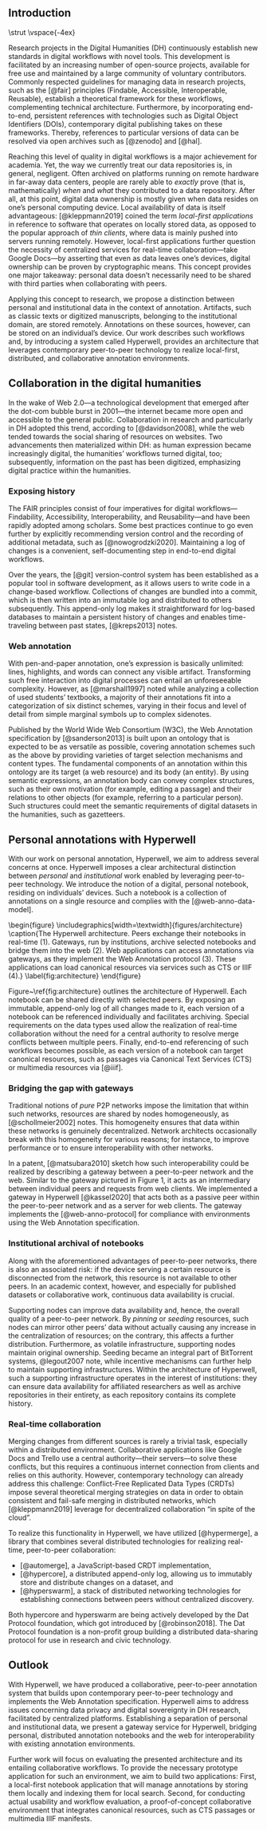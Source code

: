 ## Introduction

\strut
\vspace{-4ex}

Research projects in the Digital Humanities (DH) continuously establish new standards in digital workflows with novel tools. This development is facilitated by an increasing number of open-source projects, available for free use and maintained by a large community of voluntary contributors. Commonly respected guidelines for managing data in research projects, such as the [@fair] principles (Findable, Accessible, Interoperable, Reusable), establish a theoretical framework for these workflows, complementing technical architecture. Furthermore, by incorporating end-to-end, persistent references with technologies such as Digital Object Identifiers (DOIs), contemporary digital publishing takes on these frameworks. Thereby, references to particular versions of data can be resolved via open archives such as [@zenodo] and [@hal].

Reaching this level of quality in digital workflows is a major achievement for academia. Yet, the way we currently treat our data repositories is, in general, negligent. Often archived on platforms running on remote hardware in far-away data centers, people are rarely able to _exactly_ prove (that is, mathematically) _when_ and _what_ they contributed to a data repository. After all, at this point, digital data ownership is mostly given when data resides on one’s personal computing device. Local availability of data is itself advantageous: [@kleppmann2019] coined the term _local-first applications_ in reference to software that operates on locally stored data, as opposed to the popular approach of _thin clients_, where data is mainly pushed into servers running remotely. However, local-first applications further question the necessity of centralized services for real-time collaboration—take Google Docs—by asserting that even as data leaves one’s devices, digital ownership can be proven by cryptographic means. This concept provides one major takeaway: personal data doesn’t necessarily need to be shared with third parties when collaborating with peers.

Applying this concept to research, we propose a distinction between personal and institutional data in the context of annotation. Artifacts, such as classic texts or digitized manuscripts, belonging to the institutional domain, are stored remotely. Annotations on these sources, however, can be stored on an individual’s device. Our work describes such workflows and, by introducing a system called Hyperwell, provides an architecture that leverages contemporary peer-to-peer technology to realize local-first, distributed, and collaborative annotation environments.

## Collaboration in the digital humanities

In the wake of Web 2.0—a technological development that emerged after the dot-com bubble burst in 2001—the internet became more open and accessible to the general public. Collaboration in research and particularly in DH adopted this trend, according to  [@davidson2008], while the web tended towards the social sharing of resources on websites. Two advancements then materialized within DH: as human expression became increasingly digital, the humanities’ workflows turned digital, too; subsequently, information on the past has been digitized, emphasizing digital practice within the humanities.

### Exposing history

The FAIR principles consist of four imperatives for digital workflows—Findability, Accessibility, Interoperability, and Reusability—and have been rapidly adopted among scholars. Some best practices continue to go even further by explicitly recommending version control and the recording of additional metadata, such as [@nowogrodzki2020]. Maintaining a log of changes is a convenient, self-documenting step in end-to-end digital workflows.

Over the years, the [@git] version-control system has been established as a popular tool in software development, as it allows users to write code in a change-based workflow. Collections of changes are bundled into a commit, which is then written into an immutable log and distributed to others subsequently. This append-only log makes it straightforward for log-based databases to maintain a persistent history of changes and enables time-traveling between past states, [@kreps2013] notes.

### Web annotation

With pen-and-paper annotation, one’s expression is basically unlimited: lines, highlights, and words can connect any visible artifact. Transforming such free interaction into digital processes can entail an unforeseeable complexity. However, as [@marshall1997] noted while analyzing a collection of used students’ textbooks, a majority of their annotations fit into a categorization of six distinct schemes, varying in their focus and level of detail from simple marginal symbols up to complex sidenotes.

Published by the World Wide Web Consortium (W3C), the Web Annotation specification by [@sanderson2013] is built upon an ontology that is expected to be as versatile as possible, covering annotation schemes such as the above by providing varieties of target selection mechanisms and content types. The fundamental components of an annotation within this ontology are its target (a web resource) and its body (an entity). By using semantic expressions, an annotation body can convey complex structures, such as their own motivation (for example, editing a passage) and their relations to other objects (for example, referring to a particular person). Such structures could meet the semantic requirements of digital datasets in the humanities, such as gazetteers.

## Personal annotations with Hyperwell

With our work on personal annotation, Hyperwell, we aim to address several concerns at once. Hyperwell imposes a clear architectural distinction between _personal_ and _institutional_ work enabled by leveraging peer-to-peer technology. We introduce the notion of a digital, personal notebook, residing on individuals’ devices. Such a notebook is a collection of annotations on a single resource and complies with the [@web-anno-data-model].

\begin{figure}
  \includegraphics[width=\textwidth]{figures/architecture}
  \caption{The Hyperwell architecture. Peers exchange their notebooks in real-time (1). Gateways, run by institutions, archive selected notebooks and bridge them into the web (2). Web applications can access annotations via gateways, as they implement the Web Annotation protocol (3). These applications can load canonical resources via services such as CTS or IIIF (4).}
  \label{fig:architecture}
\end{figure}

Figure~\ref{fig:architecture} outlines the architecture of Hyperwell. Each notebook can be shared directly with selected peers. By exposing an immutable, append-only log of all changes made to it, each version of a notebook can be referenced individually and facilitates archiving. Special requirements on the data types used allow the realization of real-time collaboration without the need for a central authority to resolve merge conflicts between multiple peers. Finally, end-to-end referencing of such workflows becomes possible, as each version of a notebook can target canonical resources, such as passages via Canonical Text Services (CTS) or multimedia resources via [@iiif].

### Bridging the gap with gateways

Traditional notions of _pure_ P2P networks impose the limitation that within such networks, resources are shared by nodes homogeneously, as [@schollmeier2002] notes. This homogeneity ensures that data within these networks is genuinely decentralized. Network architects occasionally break with this homogeneity for various reasons; for instance, to improve performance or to ensure interoperability with other networks.

In a patent, [@matsubara2010] sketch how such interoperability could be realized by describing a gateway between a peer-to-peer network and the web. Similar to the gateway pictured in Figure 1, it acts as an intermediary between individual peers and requests from web clients. We implemented a gateway in Hyperwell [@kassel2020] that acts both as a passive peer within the peer-to-peer network and as a server for web clients. The gateway implements the [@web-anno-protocol] for compliance with environments using the Web Annotation specification.

### Institutional archival of notebooks

Along with the aforementioned advantages of peer-to-peer networks, there is also an associated risk: if the device serving a certain resource is disconnected from the network, this resource is not available to other peers. In an academic context, however, and especially for published datasets or collaborative work, continuous data availability is crucial.

Supporting nodes can improve data availability and, hence, the overall quality of a peer-to-peer network. By _pinning_ or _seeding_ resources, such nodes can mirror other peers’ data without actually causing any increase in the centralization of resources; on the contrary, this affects a further distribution. Furthermore, as volatile infrastructure, supporting nodes maintain original ownership. Seeding became an integral part of BitTorrent systems, @legout2007 note, while incentive mechanisms can further help to maintain supporting infrastructures. Within the architecture of Hyperwell, such a supporting infrastructure operates in the interest of institutions: they can ensure data availability for affiliated researchers as well as archive repositories in their entirety, as each repository contains its complete history.

### Real-time collaboration

Merging changes from different sources is rarely a trivial task, especially within a distributed environment. Collaborative applications like Google Docs and Trello use a central authority—their servers—to solve these conflicts, but this requires a continuous internet connection from clients and relies on this authority. However, contemporary technology can already address this challenge: Conflict-Free Replicated Data Types (CRDTs) impose several theoretical merging strategies on data in order to obtain consistent and fail-safe merging in distributed networks, which [@kleppmann2019] leverage for decentralized collaboration “in spite of the cloud”.

To realize this functionality in Hyperwell, we have utilized [@hypermerge], a library that combines several distributed technologies for realizing real-time, peer-to-peer collaboration:

* [@automerge], a JavaScript-based CRDT implementation,
* [@hypercore], a distributed append-only log, allowing us to immutably store and distribute changes on a dataset, and
* [@hyperswarm], a stack of distributed networking technologies for establishing connections between peers without centralized discovery.

Both hypercore and hyperswarm are being actively developed by the Dat Protocol foundation, which got introduced by [@robinson2018]. The Dat Protocol foundation is a non-profit group building a distributed data-sharing protocol for use in research and civic technology.

## Outlook

With Hyperwell, we have produced a collaborative, peer-to-peer annotation system that builds upon contemporary peer-to-peer technology and implements the Web Annotation specification. Hyperwell aims to address issues concerning data privacy and digital sovereignty in DH research, facilitated by centralized platforms. Establishing a separation of personal and institutional data, we present a gateway service for Hyperwell, bridging personal, distributed annotation notebooks and the web for interoperability with existing annotation environments.

Further work will focus on evaluating the presented architecture and its entailing collaborative workflows. To provide the necessary prototype application for such an environment, we aim to build two applications: First, a local-first notebook application that will manage annotations by storing them locally and indexing them for local search. Second, for conducting actual usability and workflow evaluation, a proof-of-concept collaborative environment that integrates canonical resources, such as CTS passages or multimedia IIIF manifests.
